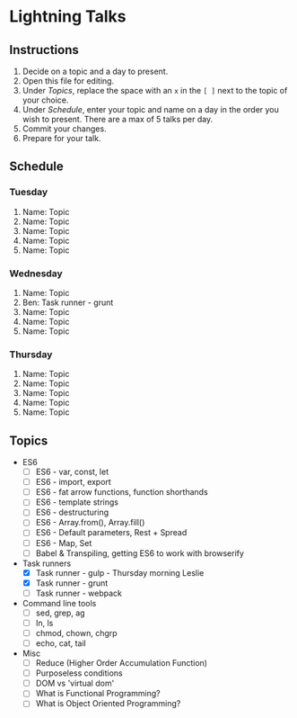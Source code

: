 # Lightning Talks

## Instructions

1. Decide on a topic and a day to present.
2. Open this file for editing.
3. Under _Topics_, replace the space with an `x` in the `[ ]` next to the topic of your choice.
4. Under _Schedule_, enter your topic and name on a day in the order you wish to present. There are a max of 5 talks per day.
5. Commit your changes.
6. Prepare for your talk.


## Schedule

### Tuesday

1. Name: Topic
2. Name: Topic
3. Name: Topic
4. Name: Topic
5. Name: Topic


### Wednesday

1. Name: Topic
2. Ben: Task runner - grunt
3. Name: Topic
4. Name: Topic
5. Name: Topic


### Thursday

1. Name: Topic
2. Name: Topic
3. Name: Topic
4. Name: Topic
5. Name: Topic


## Topics

* ES6
  * [ ] ES6 - var, const, let
  * [ ] ES6 - import, export
  * [ ] ES6 - fat arrow functions, function shorthands
  * [ ] ES6 - template strings
  * [ ] ES6 - destructuring
  * [ ] ES6 - Array.from(), Array.fill()
  * [ ] ES6 - Default parameters, Rest + Spread
  * [ ] ES6 - Map, Set
  * [ ] Babel & Transpiling, getting ES6 to work with browserify

* Task runners
  * [x] Task runner - gulp - Thursday morning Leslie
  * [x] Task runner - grunt
  * [ ] Task runner - webpack

* Command line tools
  * [ ] sed, grep, ag
  * [ ] ln, ls
  * [ ] chmod, chown, chgrp
  * [ ] echo, cat, tail

* Misc
  * [ ] Reduce (Higher Order Accumulation Function)
  * [ ] Purposeless conditions
  * [ ] DOM vs 'virtual dom'
  * [ ] What is Functional Programming?
  * [ ] What is Object Oriented Programming?
